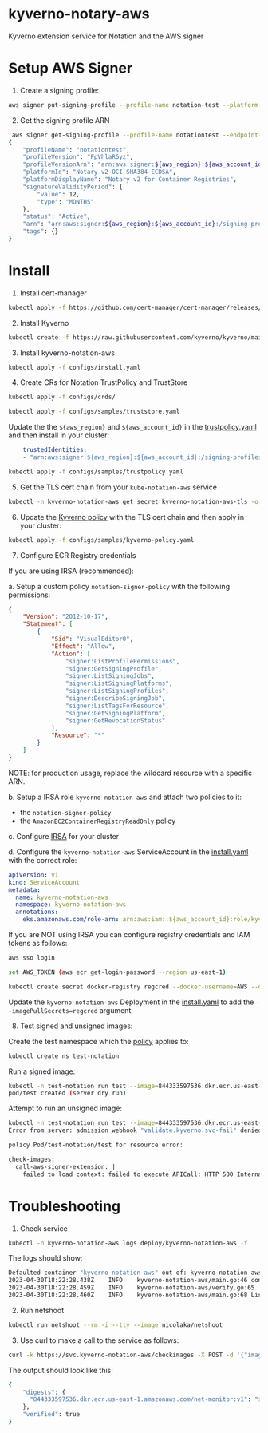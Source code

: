 # kyverno-notary-aws
Kyverno extension service for Notation and the AWS signer


# Setup AWS Signer

1. Create a signing profile:

```sh
aws signer put-signing-profile --profile-name notation-test --platform-id Notary-v2-OCI-SHA384-ECDSA --signature-validity-period 'value=12, type=MONTHS' --endpoint-url https://wallaby-gamma.us-west-2.amazonaws.com
```

2. Get the signing profile ARN

```sh
 aws signer get-signing-profile --profile-name notationtest --endpoint-url https://wallaby-gamma.us-west-2.amazonaws.com/
{
    "profileName": "notationtest",
    "profileVersion": "FpVhlaR6yz",
    "profileVersionArn": "arn:aws:signer:${aws_region}:${aws_account_id}:/signing-profiles/notationtest/FpVhlaR6yz",
    "platformId": "Notary-v2-OCI-SHA384-ECDSA",
    "platformDisplayName": "Notary v2 for Container Registries",
    "signatureValidityPeriod": {
        "value": 12,
        "type": "MONTHS"
    },
    "status": "Active",
    "arn": "arn:aws:signer:${aws_region}:${aws_account_id}:/signing-profiles/notationtest",
    "tags": {}
}
```

# Install

1. Install cert-manager

```sh
kubectl apply -f https://github.com/cert-manager/cert-manager/releases/download/v1.11.0/cert-manager.yaml
```

2. Install Kyverno

```sh
kubectl create -f https://raw.githubusercontent.com/kyverno/kyverno/main/config/install-latest-testing.yaml
```

3. Install kyverno-notation-aws

```sh
kubectl apply -f configs/install.yaml
```

4. Create CRs for Notation TrustPolicy and TrustStore

```sh
kubectl apply -f configs/crds/
```

```sh
kubectl apply -f configs/samples/truststore.yaml
```

Update the the `${aws_region}` and `${aws_account_id}` in the [trustpolicy.yaml](configs/samples/trustpolicy.yaml) and then install in your cluster:

```yaml
    trustedIdentities:
    - "arn:aws:signer:${aws_region}:${aws_account_id}:/signing-profiles/notationtest"
```

```sh
kubectl apply -f configs/samples/trustpolicy.yaml
```

5. Get the TLS cert chain from your `kube-notation-aws` service

```sh
kubectl -n kyverno-notation-aws get secret kyverno-notation-aws-tls -o json | jq -r '.data."tls.crt"' | base64 -d && kubectl -n kyverno-notation-aws get secret kyverno-notation-aws-tls -o json | jq -r '.data."ca.crt"' | base64 -d
```

6. Update the [Kyverno policy](configs/samples/kyverno-policy.yaml) with the TLS cert chain and then apply in your cluster:

```sh
kubectl apply -f configs/samples/kyverno-policy.yaml
```

7. Configure ECR Registry credentials

If you are using IRSA (recommended):

a. Setup a custom policy `notation-signer-policy` with the following permissions:

```json
{
    "Version": "2012-10-17",
    "Statement": [
        {
            "Sid": "VisualEditor0",
            "Effect": "Allow",
            "Action": [
                "signer:ListProfilePermissions",
                "signer:GetSigningProfile",
                "signer:ListSigningJobs",
                "signer:ListSigningPlatforms",
                "signer:ListSigningProfiles",
                "signer:DescribeSigningJob",
                "signer:ListTagsForResource",
                "signer:GetSigningPlatform",
                "signer:GetRevocationStatus"
            ],
            "Resource": "*"
        }
    ]
}
```

NOTE: for production usage, replace the wildcard resource with a specific ARN.

b. Setup a IRSA role `kyverno-notation-aws` and attach two policies to it:
* the `notation-signer-policy` 
* the `AmazonEC2ContainerRegistryReadOnly` policy

c. Configure [IRSA](https://docs.aws.amazon.com/eks/latest/userguide/iam-roles-for-service-accounts.html) for your cluster

d. Configure the `kyverno-notation-aws` ServiceAccount in the [install.yaml](configs/install.yaml) with the correct role:

```yaml
apiVersion: v1
kind: ServiceAccount
metadata:
  name: kyverno-notation-aws
  namespace: kyverno-notation-aws
  annotations:
    eks.amazonaws.com/role-arn: arn:aws:iam::${aws_account_id}:role/kyverno-notation-aws
```

If you are NOT using IRSA you can configure registry credentials and IAM tokens as follows:

```sh
aws sso login
```

```sh
set AWS_TOKEN (aws ecr get-login-password --region us-east-1)
```

```sh
kubectl create secret docker-registry regcred --docker-username=AWS --docker-password=$AWS_TOKEN --docker-server=844333597536.dkr.ecr.us-east-1.amazonaws.com -n kyverno-notation-aws 
```

Update the `kyverno-notation-aws` Deployment in the [install.yaml](configs/install.yaml) to add the `--imagePullSecrets=regcred` argument:

8. Test signed and unsigned images:

Create the test namespace which the [policy](configs/samples/kyverno-policy.yaml) applies to:

```sh
kubectl create ns test-notation
```

Run a signed image:

```sh
kubectl -n test-notation run test --image=844333597536.dkr.ecr.us-east-1.amazonaws.com/net-monitor:v1 --dry-run=server
pod/test created (server dry run)
```

Attempt to run an unsigned image:

```sh
kubectl -n test-notation run test --image=844333597536.dkr.ecr.us-east-1.amazonaws.com/net-monitor:v1-unsigned
Error from server: admission webhook "validate.kyverno.svc-fail" denied the request:

policy Pod/test-notation/test for resource error:

check-images:
  call-aws-signer-extension: |
    failed to load context: failed to execute APICall: HTTP 500 Internal Server Error: failed to verify image 844333597536.dkr.ecr.us-east-1.amazonaws.com/net-monitor:v1-unsigned: no signature is associated with "844333597536.dkr.ecr.us-east-1.amazonaws.com/net-monitor@sha256:f04288efc7e65a84be74d4fc63e235ac3c6c603cf832e442e0bd3f240b10a91b", make sure the image was signed successfully
```

# Troubleshooting

1. Check service

```sh
kubectl -n kyverno-notation-aws logs deploy/kyverno-notation-aws -f
```

The logs should show:

```sh
Defaulted container "kyverno-notation-aws" out of: kyverno-notation-aws, kube-notation
2023-04-30T18:22:28.438Z	INFO	kyverno-notation-aws/main.go:46	configuring notation	{"dir.UserConfigDir": "/notation", "dir.UserLibexecDir": "/notation"}
2023-04-30T18:22:28.459Z	INFO	kyverno-notation-aws/verify.go:65	initialized	{"namespace": "kyverno-notation-aws", "secrets": "regcred"}
2023-04-30T18:22:28.460Z	INFO	kyverno-notation-aws/main.go:68	Listening...
```


2. Run netshoot

```sh
kubectl run netshoot --rm -i --tty --image nicolaka/netshoot
```

3. Use curl to make a call to the service as follows:

```sh
curl -k https://svc.kyverno-notation-aws/checkimages -X POST -d '{"images": ["844333597536.dkr.ecr.us-east-1.amazonaws.com/net-monitor:v1"]}'
```

The output should look like this:

```sh
{
    "digests": {
      "844333597536.dkr.ecr.us-east-1.amazonaws.com/net-monitor:v1": "sha256:4ee9dc6abbf5e8181101fc1f8cd6d91ec0c5657f8c71274a8209637630eec48d"
    },
    "verified": true
}
````
